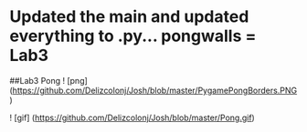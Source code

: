 # Updated the main and updated everything to .py... pongwalls = Lab3

##Lab3 Pong
! [png] (https://github.com/Delizcolonj/Josh/blob/master/PygamePongBorders.PNG)

! [gif] (https://github.com/Delizcolonj/Josh/blob/master/Pong.gif)
